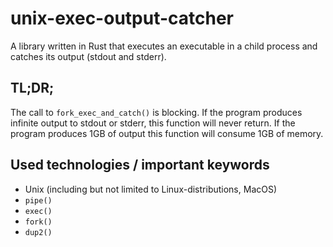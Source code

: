 # unix-exec-output-catcher
A library written in Rust that executes an executable in a child process and catches its output (stdout and stderr).

## TL;DR;
The call to `fork_exec_and_catch()` is blocking. If the program produces infinite output to
stdout or stderr, this function will never return. If the program produces 1GB of output
this function will consume 1GB of memory.

## Used technologies / important keywords
- Unix (including but not limited to Linux-distributions, MacOS)
- `pipe()`
- `exec()`
- `fork()`
- `dup2()`
